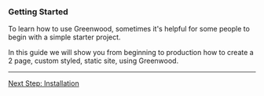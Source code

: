 ### Getting Started

To learn how to use Greenwood, sometimes it's helpful for some people to begin with a simple starter project.

In this guide we will show you from beginning to production how to create a 2 page, custom styled, static site, using Greenwood.

---
[Next Step: Installation](/getting-started/install)

